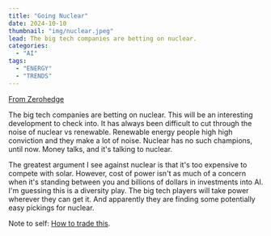 ```yaml
---
title: "Going Nuclear"
date: 2024-10-10
thumbnail: "img/nuclear.jpeg"
lead: The big tech companies are betting on nuclear.
categories:
  - "AI"
tags:
  - "ENERGY"
  - "TRENDS"
---
```


[From Zerohedge](https://www.zerohedge.com/energy/google-turns-nuclear-power-power-its-data-centers)

The big tech companies are betting on nuclear. This will be an interesting development to check into. It has always been difficult to cut through the noise of nuclear vs renewable. Renewable energy people high high conviction and they make a lot of noise. Nuclear has no such champions, until now. Money talks, and it's talking to nuclear.

The greatest argument I see against nuclear is that it's too expensive to compete with solar. However, cost of power isn't as much of a concern when it's standing between you and billions of dollars in investments into AI. I'm guessing this is a diversity play. The big tech players will take power wherever they can get it. And apparently they are finding some potentially easy pickings for nuclear.

Note to self: [How to trade this](https://www.zerohedge.com/markets/next-ai-trade). 
